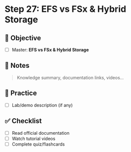 # Step 27: EFS vs FSx & Hybrid Storage

## 🎯 Objective
- [ ] Master: **EFS vs FSx & Hybrid Storage**

## 📘 Notes
> Knowledge summary, documentation links, videos...

## 🧪 Practice
- [ ] Lab/demo description (if any)

## ✅ Checklist
- [ ] Read official documentation
- [ ] Watch tutorial videos
- [ ] Complete quiz/flashcards
